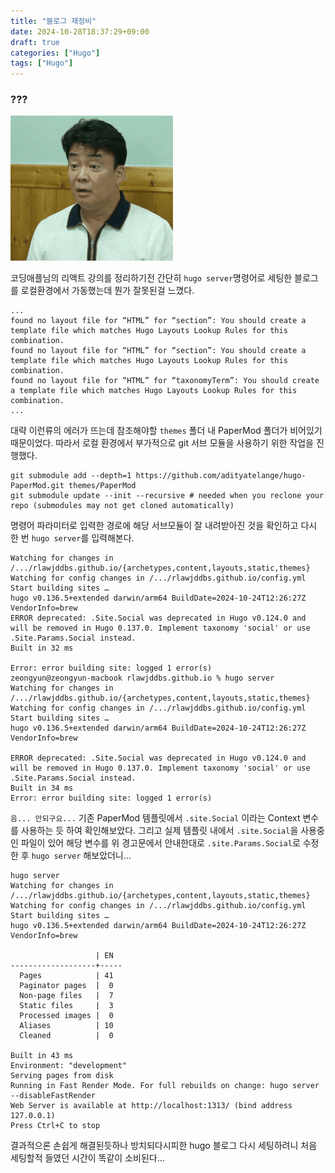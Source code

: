 ```yaml
---
title: "블로그 재정비"
date: 2024-10-28T18:37:29+09:00
draft: true
categories: ["Hugo"]
tags: ["Hugo"]
---
```


### ???
![???](/posts/Hugo/2024-10-28/images/confused.gif)   
   
코딩애플님의 리액트 강의를 정리하기전 간단히 `hugo server`명령어로 세팅한 블로그를 로컬환경에서 가동했는데 뭔가 
잘못된걸 느꼈다.

```error
...
found no layout file for “HTML” for “section”: You should create a template file which matches Hugo Layouts Lookup Rules for this combination.
found no layout file for “HTML” for “section”: You should create a template file which matches Hugo Layouts Lookup Rules for this combination.
found no layout file for “HTML” for “taxonomyTerm”: You should create a template file which matches Hugo Layouts Lookup Rules for this combination.
...
```
대략 이런류의 에러가 뜨는데 참조해야할 `themes` 폴더 내 PaperMod 폴더가 비어있기 때문이었다.
따라서 로컬 환경에서 부가적으로 git 서브 모듈을 사용하기 위한 작업을 진행했다.

```shell
git submodule add --depth=1 https://github.com/adityatelange/hugo-PaperMod.git themes/PaperMod
git submodule update --init --recursive # needed when you reclone your repo (submodules may not get cloned automatically)
```

명령어 파라미터로 입력한 경로에 해당 서브모듈이 잘 내려받아진 것을 확인하고 다시 한 번 
`hugo server`를 입력해본다.

```error
Watching for changes in /.../rlawjddbs.github.io/{archetypes,content,layouts,static,themes}
Watching for config changes in /.../rlawjddbs.github.io/config.yml
Start building sites … 
hugo v0.136.5+extended darwin/arm64 BuildDate=2024-10-24T12:26:27Z VendorInfo=brew
ERROR deprecated: .Site.Social was deprecated in Hugo v0.124.0 and will be removed in Hugo 0.137.0. Implement taxonomy 'social' or use .Site.Params.Social instead.
Built in 32 ms

Error: error building site: logged 1 error(s)
zeongyun@zeongyun-macbook rlawjddbs.github.io % hugo server
Watching for changes in /.../rlawjddbs.github.io/{archetypes,content,layouts,static,themes}
Watching for config changes in /.../rlawjddbs.github.io/config.yml
Start building sites … 
hugo v0.136.5+extended darwin/arm64 BuildDate=2024-10-24T12:26:27Z VendorInfo=brew

ERROR deprecated: .Site.Social was deprecated in Hugo v0.124.0 and will be removed in Hugo 0.137.0. Implement taxonomy 'social' or use .Site.Params.Social instead.
Built in 34 ms
Error: error building site: logged 1 error(s)
```
`음... 안되구요...`
기존 PaperMod 템플릿에서 `.site.Social` 이라는 Context 변수를 사용하는 듯 하여 확인해보았다.
그리고 실제 템플릿 내에서 `.site.Social`을 사용중인 파일이 있어 해당 변수를 위 경고문에서
안내한대로 `.site.Params.Social`로 수정한 후 `hugo server` 해보았더니...

```shell
hugo server
Watching for changes in /.../rlawjddbs.github.io/{archetypes,content,layouts,static,themes}
Watching for config changes in /.../rlawjddbs.github.io/config.yml
Start building sites … 
hugo v0.136.5+extended darwin/arm64 BuildDate=2024-10-24T12:26:27Z VendorInfo=brew

                   | EN  
-------------------+-----
  Pages            | 41  
  Paginator pages  |  0  
  Non-page files   |  7  
  Static files     |  3  
  Processed images |  0  
  Aliases          | 10  
  Cleaned          |  0  

Built in 43 ms
Environment: "development"
Serving pages from disk
Running in Fast Render Mode. For full rebuilds on change: hugo server --disableFastRender
Web Server is available at http://localhost:1313/ (bind address 127.0.0.1) 
Press Ctrl+C to stop
```
결과적으론 손쉽게 해결된듯하나 방치되다시피한 hugo 블로그 다시 세팅하려니 처음 세팅할적 들였던
시간이 똑같이 소비된다...